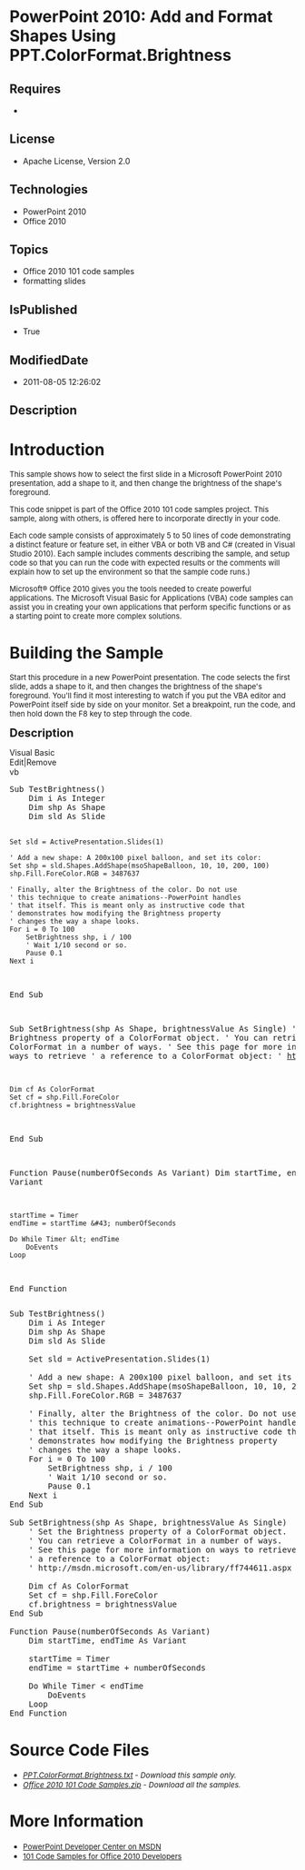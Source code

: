 # PowerPoint 2010: Add and Format Shapes Using PPT.ColorFormat.Brightness
## Requires
* 
## License
* Apache License, Version 2.0
## Technologies
* PowerPoint 2010
* Office 2010
## Topics
* Office 2010 101 code samples
* formatting slides
## IsPublished
* True
## ModifiedDate
* 2011-08-05 12:26:02
## Description

<h1>Introduction</h1>
<p><span style="font-size:small">This sample shows how to select the first slide in a Microsoft PowerPoint 2010 presentation, add a shape to it, and then change the brightness of the shape's foreground.</span></p>
<p><span style="font-size:small">This code snippet is part of the Office 2010 101 code samples project. This sample, along with others, is offered here to incorporate directly in your code.</span></p>
<p><span style="font-size:small">Each code sample consists of approximately 5 to 50 lines of code demonstrating a distinct feature or feature set, in either VBA or both VB and C# (created in Visual Studio 2010). Each sample includes comments describing the
 sample, and setup code so that you can run the code with expected results or the comments will explain how to set up the environment so that the sample code runs.)</span></p>
<p><span style="font-size:small">Microsoft&reg; Office 2010 gives you the tools needed to create powerful applications. The Microsoft Visual Basic for Applications (VBA) code samples can assist you in creating your own applications that perform specific functions
 or as a starting point to create more complex solutions.</span></p>
<h1><span>Building the Sample</span></h1>
<p><span style="font-size:small">Start this procedure in a new PowerPoint presentation. The code selects the first slide, adds a shape to it, and then changes the brightness of the shape's foreground. You'll find it most interesting to watch if you put the
 VBA editor and PowerPoint itself side by side on your monitor. Set a breakpoint, run the code, and then hold down&nbsp;the F8 key to step through the code.</span></p>
<p><span style="font-size:20px; font-weight:bold">Description</span></p>
<div class="scriptcode">
<div class="pluginEditHolder" pluginCommand="mceScriptCode">
<div class="title"><span>Visual Basic</span></div>
<div class="pluginLinkHolder"><span class="pluginEditHolderLink">Edit</span>|<span class="pluginRemoveHolderLink">Remove</span></div>
<span class="hidden">vb</span>
<pre class="hidden">Sub TestBrightness()
    Dim i As Integer
    Dim shp As Shape
    Dim sld As Slide
   
    Set sld = ActivePresentation.Slides(1)
   
    ' Add a new shape: A 200x100 pixel balloon, and set its color:
    Set shp = sld.Shapes.AddShape(msoShapeBalloon, 10, 10, 200, 100)
    shp.Fill.ForeColor.RGB = 3487637
   
    ' Finally, alter the Brightness of the color. Do not use
    ' this technique to create animations--PowerPoint handles
    ' that itself. This is meant only as instructive code that
    ' demonstrates how modifying the Brightness property
    ' changes the way a shape looks.
    For i = 0 To 100
        SetBrightness shp, i / 100
        ' Wait 1/10 second or so.
        Pause 0.1
    Next i
End Sub

Sub SetBrightness(shp As Shape, brightnessValue As Single)
    ' Set the Brightness property of a ColorFormat object.
    ' You can retrieve a ColorFormat in a number of ways.
    ' See this page for more information on ways to retrieve
    ' a reference to a ColorFormat object:
    ' http://msdn.microsoft.com/en-us/library/ff744611.aspx
   
    Dim cf As ColorFormat
    Set cf = shp.Fill.ForeColor
    cf.brightness = brightnessValue
End Sub

Function Pause(numberOfSeconds As Variant)
    Dim startTime, endTime As Variant

    startTime = Timer
    endTime = startTime &#43; numberOfSeconds
   
    Do While Timer &lt; endTime
        DoEvents
    Loop
End Function
</pre>
<div class="preview">
<pre class="vb"><span class="visualBasic__keyword">Sub</span>&nbsp;TestBrightness()&nbsp;
&nbsp;&nbsp;&nbsp;&nbsp;<span class="visualBasic__keyword">Dim</span>&nbsp;i&nbsp;<span class="visualBasic__keyword">As</span>&nbsp;<span class="visualBasic__keyword">Integer</span>&nbsp;
&nbsp;&nbsp;&nbsp;&nbsp;<span class="visualBasic__keyword">Dim</span>&nbsp;shp&nbsp;<span class="visualBasic__keyword">As</span>&nbsp;Shape&nbsp;
&nbsp;&nbsp;&nbsp;&nbsp;<span class="visualBasic__keyword">Dim</span>&nbsp;sld&nbsp;<span class="visualBasic__keyword">As</span>&nbsp;Slide&nbsp;
&nbsp;&nbsp;&nbsp;&nbsp;
&nbsp;&nbsp;&nbsp;&nbsp;<span class="visualBasic__keyword">Set</span>&nbsp;sld&nbsp;=&nbsp;ActivePresentation.Slides(<span class="visualBasic__number">1</span>)&nbsp;
&nbsp;&nbsp;&nbsp;&nbsp;
&nbsp;&nbsp;&nbsp;&nbsp;<span class="visualBasic__com">'&nbsp;Add&nbsp;a&nbsp;new&nbsp;shape:&nbsp;A&nbsp;200x100&nbsp;pixel&nbsp;balloon,&nbsp;and&nbsp;set&nbsp;its&nbsp;color:</span>&nbsp;
&nbsp;&nbsp;&nbsp;&nbsp;<span class="visualBasic__keyword">Set</span>&nbsp;shp&nbsp;=&nbsp;sld.Shapes.AddShape(msoShapeBalloon,&nbsp;<span class="visualBasic__number">10</span>,&nbsp;<span class="visualBasic__number">10</span>,&nbsp;<span class="visualBasic__number">200</span>,&nbsp;<span class="visualBasic__number">100</span>)&nbsp;
&nbsp;&nbsp;&nbsp;&nbsp;shp.Fill.ForeColor.RGB&nbsp;=&nbsp;<span class="visualBasic__number">3487637</span>&nbsp;
&nbsp;&nbsp;&nbsp;&nbsp;
&nbsp;&nbsp;&nbsp;&nbsp;<span class="visualBasic__com">'&nbsp;Finally,&nbsp;alter&nbsp;the&nbsp;Brightness&nbsp;of&nbsp;the&nbsp;color.&nbsp;Do&nbsp;not&nbsp;use</span>&nbsp;
&nbsp;&nbsp;&nbsp;&nbsp;<span class="visualBasic__com">'&nbsp;this&nbsp;technique&nbsp;to&nbsp;create&nbsp;animations--PowerPoint&nbsp;handles</span>&nbsp;
&nbsp;&nbsp;&nbsp;&nbsp;<span class="visualBasic__com">'&nbsp;that&nbsp;itself.&nbsp;This&nbsp;is&nbsp;meant&nbsp;only&nbsp;as&nbsp;instructive&nbsp;code&nbsp;that</span>&nbsp;
&nbsp;&nbsp;&nbsp;&nbsp;<span class="visualBasic__com">'&nbsp;demonstrates&nbsp;how&nbsp;modifying&nbsp;the&nbsp;Brightness&nbsp;property</span>&nbsp;
&nbsp;&nbsp;&nbsp;&nbsp;<span class="visualBasic__com">'&nbsp;changes&nbsp;the&nbsp;way&nbsp;a&nbsp;shape&nbsp;looks.</span>&nbsp;
&nbsp;&nbsp;&nbsp;&nbsp;<span class="visualBasic__keyword">For</span>&nbsp;i&nbsp;=&nbsp;<span class="visualBasic__number">0</span>&nbsp;<span class="visualBasic__keyword">To</span>&nbsp;<span class="visualBasic__number">100</span>&nbsp;
&nbsp;&nbsp;&nbsp;&nbsp;&nbsp;&nbsp;&nbsp;&nbsp;SetBrightness&nbsp;shp,&nbsp;i&nbsp;/&nbsp;<span class="visualBasic__number">100</span>&nbsp;
&nbsp;&nbsp;&nbsp;&nbsp;&nbsp;&nbsp;&nbsp;&nbsp;<span class="visualBasic__com">'&nbsp;Wait&nbsp;1/10&nbsp;second&nbsp;or&nbsp;so.</span>&nbsp;
&nbsp;&nbsp;&nbsp;&nbsp;&nbsp;&nbsp;&nbsp;&nbsp;Pause&nbsp;<span class="visualBasic__number">0.1</span>&nbsp;
&nbsp;&nbsp;&nbsp;&nbsp;<span class="visualBasic__keyword">Next</span>&nbsp;i&nbsp;
<span class="visualBasic__keyword">End</span>&nbsp;<span class="visualBasic__keyword">Sub</span>&nbsp;
&nbsp;
<span class="visualBasic__keyword">Sub</span>&nbsp;SetBrightness(shp&nbsp;<span class="visualBasic__keyword">As</span>&nbsp;Shape,&nbsp;brightnessValue&nbsp;<span class="visualBasic__keyword">As</span>&nbsp;<span class="visualBasic__keyword">Single</span>)&nbsp;
&nbsp;&nbsp;&nbsp;&nbsp;<span class="visualBasic__com">'&nbsp;Set&nbsp;the&nbsp;Brightness&nbsp;property&nbsp;of&nbsp;a&nbsp;ColorFormat&nbsp;object.</span>&nbsp;
&nbsp;&nbsp;&nbsp;&nbsp;<span class="visualBasic__com">'&nbsp;You&nbsp;can&nbsp;retrieve&nbsp;a&nbsp;ColorFormat&nbsp;in&nbsp;a&nbsp;number&nbsp;of&nbsp;ways.</span>&nbsp;
&nbsp;&nbsp;&nbsp;&nbsp;<span class="visualBasic__com">'&nbsp;See&nbsp;this&nbsp;page&nbsp;for&nbsp;more&nbsp;information&nbsp;on&nbsp;ways&nbsp;to&nbsp;retrieve</span>&nbsp;
&nbsp;&nbsp;&nbsp;&nbsp;<span class="visualBasic__com">'&nbsp;a&nbsp;reference&nbsp;to&nbsp;a&nbsp;ColorFormat&nbsp;object:</span>&nbsp;
&nbsp;&nbsp;&nbsp;&nbsp;<span class="visualBasic__com">'&nbsp;http://msdn.microsoft.com/en-us/library/ff744611.aspx</span>&nbsp;
&nbsp;&nbsp;&nbsp;&nbsp;
&nbsp;&nbsp;&nbsp;&nbsp;<span class="visualBasic__keyword">Dim</span>&nbsp;cf&nbsp;<span class="visualBasic__keyword">As</span>&nbsp;ColorFormat&nbsp;
&nbsp;&nbsp;&nbsp;&nbsp;<span class="visualBasic__keyword">Set</span>&nbsp;cf&nbsp;=&nbsp;shp.Fill.ForeColor&nbsp;
&nbsp;&nbsp;&nbsp;&nbsp;cf.brightness&nbsp;=&nbsp;brightnessValue&nbsp;
<span class="visualBasic__keyword">End</span>&nbsp;<span class="visualBasic__keyword">Sub</span>&nbsp;
&nbsp;
<span class="visualBasic__keyword">Function</span>&nbsp;Pause(numberOfSeconds&nbsp;<span class="visualBasic__keyword">As</span>&nbsp;<span class="visualBasic__keyword">Variant</span>)&nbsp;
&nbsp;&nbsp;&nbsp;&nbsp;<span class="visualBasic__keyword">Dim</span>&nbsp;startTime,&nbsp;endTime&nbsp;<span class="visualBasic__keyword">As</span>&nbsp;<span class="visualBasic__keyword">Variant</span>&nbsp;
&nbsp;
&nbsp;&nbsp;&nbsp;&nbsp;startTime&nbsp;=&nbsp;Timer&nbsp;
&nbsp;&nbsp;&nbsp;&nbsp;endTime&nbsp;=&nbsp;startTime&nbsp;&#43;&nbsp;numberOfSeconds&nbsp;
&nbsp;&nbsp;&nbsp;&nbsp;
&nbsp;&nbsp;&nbsp;&nbsp;<span class="visualBasic__keyword">Do</span>&nbsp;<span class="visualBasic__keyword">While</span>&nbsp;Timer&nbsp;&lt;&nbsp;endTime&nbsp;
&nbsp;&nbsp;&nbsp;&nbsp;&nbsp;&nbsp;&nbsp;&nbsp;DoEvents&nbsp;
&nbsp;&nbsp;&nbsp;&nbsp;<span class="visualBasic__keyword">Loop</span>&nbsp;
<span class="visualBasic__keyword">End</span>&nbsp;<span class="visualBasic__keyword">Function</span>&nbsp;
</pre>
</div>
</div>
</div>
<h1><span>Source Code Files</span></h1>
<ul>
<li><span style="font-size:small"><em><em><a id="26144" href="/site/view/file/26144/1/PPT.ColorFormat.Brightness.txt">PPT.ColorFormat.Brightness.txt</a>&nbsp;- Download this sample only.<br>
</em></em></span></li><li><span style="font-size:small"><em><em><a id="26145" href="/site/view/file/26145/1/Office%202010%20101%20Code%20Samples.zip">Office 2010 101 Code Samples.zip</a>&nbsp;- Download all the samples.</em></em></span>
</li></ul>
<h1>More Information</h1>
<ul>
<li><span style="font-size:small"><a href="http://msdn.microsoft.com/en-us/office/aa905465">PowerPoint Developer Center on MSDN</a></span>
</li><li><span style="font-size:small"><a href="http://msdn.microsoft.com/en-us/office/hh360994">101 Code Samples for Office 2010 Developers</a></span>
</li></ul>
